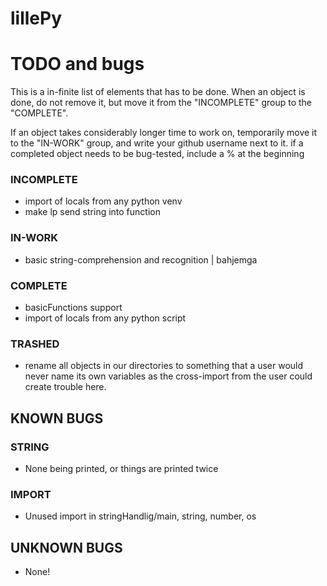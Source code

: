 # lillePy

# TODO and bugs
This is a in-finite list of elements that has to be done.
When an object is done, do not remove it, but move it from
the "INCOMPLETE" group to the "COMPLETE".

If an object takes considerably longer time to work on,
temporarily move it to the "IN-WORK" group, and write your
github username next to it.
if a completed object needs to be bug-tested, include a % at the beginning

### INCOMPLETE
  - import of locals from any python venv
  - make lp send string into function
### IN-WORK
  - basic string-comprehension and recognition | bahjemga
### COMPLETE
  - basicFunctions support
  - import of locals from any python script
### TRASHED
  - rename all objects in our directories to something that a user would never name its own variables
    as the cross-import from the user could create trouble here.

## KNOWN BUGS

### STRING
  - None being printed, or things are printed twice
### IMPORT
  - Unused import in stringHandlig/main, string, number, os

## UNKNOWN BUGS
  - None!
